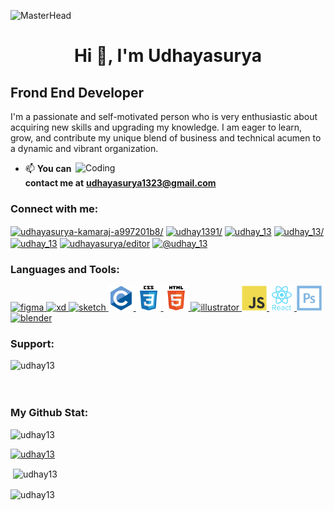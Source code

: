 ![MasterHead](https://user-images.githubusercontent.com/10498744/210012254-234538ff-d198-48aa-8964-37e6fd45d227.gif)
<h1 align="center">Hi 👋, I'm Udhayasurya</h1>
<h2 align="left">Frond End Developer</h2>
<p align="left">I'm a passionate and self-motivated person who is very enthusiastic about acquiring new skills and upgrading my knowledge. I am eager to learn, grow, and contribute my unique blend of business and technical acumen to a dynamic and vibrant organization.</p>
<img align="right" alt="Coding" width="400" src="https://camo.githubusercontent.com/97d0c0c4209208d8ec9573c7e213e05872a9f59b703868647b559b77af601cc6/68747470733a2f2f692e70696e696d672e636f6d2f6f726967696e616c732f65382f66342f35332f65386634353334363961336563393765636433353464663436356437333931332e676966">


- 📫 <b>You can contact me at</b> **udhayasurya1323@gmail.com**

<h3 align="left">Connect with me:</h3>
<p align="left">
<a href="https://linkedin.com/in/udhayasurya-kamaraj-a997201b8/" target="blank"><img align="center" src="https://raw.githubusercontent.com/rahuldkjain/github-profile-readme-generator/master/src/images/icons/Social/linked-in-alt.svg" alt="udhayasurya-kamaraj-a997201b8/" height="30" width="40" /></a>
<a href="https://fb.com/udhay1391/" target="blank"><img align="center" src="https://raw.githubusercontent.com/rahuldkjain/github-profile-readme-generator/master/src/images/icons/Social/facebook.svg" alt="udhay1391/" height="30" width="40" /></a>
<a href="https://twitter.com/udhay_13" target="blank"><img align="center" src="https://raw.githubusercontent.com/rahuldkjain/github-profile-readme-generator/master/src/images/icons/Social/twitter.svg" alt="udhay_13" height="30" width="40" /></a>
<a href="https://instagram.com/udhay_13/" target="blank"><img align="center" src="https://raw.githubusercontent.com/rahuldkjain/github-profile-readme-generator/master/src/images/icons/Social/instagram.svg" alt="udhay_13/" height="30" width="40" /></a>
<a href="https://dribbble.com/udhay_13" target="blank"><img align="center" src="https://raw.githubusercontent.com/rahuldkjain/github-profile-readme-generator/master/src/images/icons/Social/dribbble.svg" alt="udhay_13" height="30" width="40" /></a>
<a href="https://www.behance.net/udhayasurya/editor" target="blank"><img align="center" src="https://raw.githubusercontent.com/rahuldkjain/github-profile-readme-generator/master/src/images/icons/Social/behance.svg" alt="udhayasurya/editor" height="30" width="40" /></a>
<a href="https://medium.com/@udhay_13" target="blank"><img align="center" src="https://raw.githubusercontent.com/rahuldkjain/github-profile-readme-generator/master/src/images/icons/Social/medium.svg" alt="@udhay_13" height="30" width="40" /></a>
</p>

<h3 align="left">Languages and Tools:</h3>
<p align="left">
<a href="https://www.figma.com/" target="_blank" rel="noreferrer"> <img src="https://www.vectorlogo.zone/logos/figma/figma-icon.svg" alt="figma" width="40" height="40"/> </a>
<a href="https://www.adobe.com/products/xd.html" target="_blank" rel="noreferrer"> <img src="https://cdn.worldvectorlogo.com/logos/adobe-xd.svg" alt="xd" width="40" height="40"/> </a>
<a href="https://www.sketch.com/" target="_blank" rel="noreferrer"> <img src="https://www.vectorlogo.zone/logos/sketchapp/sketchapp-icon.svg" alt="sketch" width="40" height="40"/> </a> 
<a href="https://www.cprogramming.com/" target="_blank" rel="noreferrer"> <img src="https://raw.githubusercontent.com/devicons/devicon/master/icons/c/c-original.svg" alt="c" width="40" height="40"/> </a>
<a href="https://www.w3schools.com/css/" target="_blank" rel="noreferrer"> <img src="https://raw.githubusercontent.com/devicons/devicon/master/icons/css3/css3-original-wordmark.svg" alt="css3" width="40" height="40"/> </a>
<a href="https://www.w3.org/html/" target="_blank" rel="noreferrer"> <img src="https://raw.githubusercontent.com/devicons/devicon/master/icons/html5/html5-original-wordmark.svg" alt="html5" width="40" height="40"/> </a> 
<a href="https://www.adobe.com/in/products/illustrator.html" target="_blank" rel="noreferrer"> <img src="https://www.vectorlogo.zone/logos/adobe_illustrator/adobe_illustrator-icon.svg" alt="illustrator" width="40" height="40"/> </a> 
<a href="https://developer.mozilla.org/en-US/docs/Web/JavaScript" target="_blank" rel="noreferrer"> <img src="https://raw.githubusercontent.com/devicons/devicon/master/icons/javascript/javascript-original.svg" alt="javascript" width="40" height="40"/> </a> 
<a href="https://reactjs.org/" target="_blank" rel="noreferrer"> <img src="https://raw.githubusercontent.com/devicons/devicon/master/icons/react/react-original-wordmark.svg" alt="react" width="40" height="40"/> </a> 
<a href="https://www.photoshop.com/en" target="_blank" rel="noreferrer"> <img src="https://raw.githubusercontent.com/devicons/devicon/master/icons/photoshop/photoshop-line.svg" alt="photoshop" width="40" height="40"/> </a> 
<a href="https://www.blender.org/" target="_blank" rel="noreferrer"> <img src="https://download.blender.org/branding/community/blender_community_badge_white.svg" alt="blender" width="40" height="40"/> </a>


<h3 align="left">Support:</h3>
<p><a href="https://www.buymeacoffee.com/udhay13"> <img align="left" src="https://cdn.buymeacoffee.com/buttons/v2/default-yellow.png" height="50" width="210" alt="udhay13" /></a></p><br><br><br>

<h3 align="left">My Github Stat:</h3>
<p align="left"> <img src="https://komarev.com/ghpvc/?username=udhay13&label=Profile%20views&color=orange&style=plastic" alt="udhay13" /> </p>

<p align="left"> <a href="https://github.com/ryo-ma/github-profile-trophy"> <img src="https://github-profile-trophy.vercel.app/?username=udhay13&theme=juicyfresh&no-bg=true&margin-w=10&margin-h=15&column=7" alt="udhay13" /></a> </p>

<p>&nbsp;<img align="center" src="https://github-readme-stats.vercel.app/api?username=udhay13&theme=highcontrast&show_icons=true&locale=en" alt="udhay13" /></p>

<p> <img align="center" src="https://github-readme-streak-stats.herokuapp.com/?user=udhay13&theme=violet-punch&fire=EB6800" alt="udhay13" /></p>
